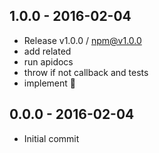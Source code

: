 

## 1.0.0 - 2016-02-04
- Release v1.0.0 / npm@v1.0.0
- add related
- run apidocs
- throw if not callback and tests
- implement :star2:

## 0.0.0 - 2016-02-04
- Initial commit